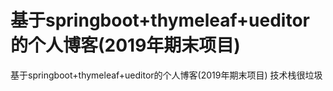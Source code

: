 # 基于springboot+thymeleaf+ueditor的个人博客(2019年期末项目) 
基于springboot+thymeleaf+ueditor的个人博客(2019年期末项目) 技术栈很垃圾 
